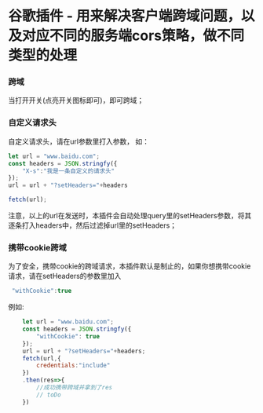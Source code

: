# 谷歌插件 - 用来解决客户端跨域问题，以及对应不同的服务端cors策略，做不同类型的处理

### 跨域

当打开开关(点亮开关图标即可)，即可跨域； 


### 自定义请求头
自定义请求头，请在url参数里打入参数，
如：
```js 
let url = "www.baidu.com";
const headers = JSON.stringfy({
    "X-s":"我是一条自定义的请求头"
});
url = url + "?setHeaders="+headers

fetch(url);
```
注意，以上的url在发送时，本插件会自动处理query里的setHeaders参数，将其逐条打入headers中，然后过滤掉url里的setHeaders； 

### 携带cookie跨域
为了安全，携带cookie的跨域请求，本插件默认是制止的，如果你想携带cookie请求，请在setHeaders的参数里加入 
```js
 "withCookie":true 
```
例如: 
```js 
    let url = "www.baidu.com";
    const headers = JSON.stringfy({
        "withCookie": true
    });
    url = url + "?setHeaders="+headers;
    fetch(url,{
        credentials:"include"
    })
    .then(res=>{
        //成功携带跨域并拿到了res
        // toDo
    })
```


